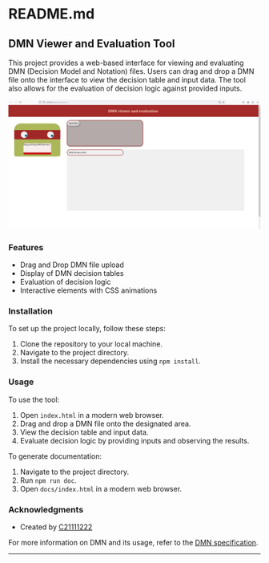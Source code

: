 # README.md

## DMN Viewer and Evaluation Tool

This project provides a web-based interface for viewing and evaluating DMN (Decision Model and Notation) files. Users can drag and drop a DMN file onto the interface to view the decision table and input data. The tool also allows for the evaluation of decision logic against provided inputs.

![Interface](image/style.png)
### Features

- Drag and Drop DMN file upload
- Display of DMN decision tables
- Evaluation of decision logic
- Interactive elements with CSS animations

### Installation

To set up the project locally, follow these steps:

1. Clone the repository to your local machine.
2. Navigate to the project directory.
3. Install the necessary dependencies using `npm install`.

### Usage

To use the tool:

1. Open `index.html` in a modern web browser.
2. Drag and drop a DMN file onto the designated area.
3. View the decision table and input data.
4. Evaluate decision logic by providing inputs and observing the results.

To generate documentation:

1. Navigate to the project directory.
2. Run `npm run doc`.
3. Open `docs/index.html` in a modern web browser.



### Acknowledgments

- Created by [C21111222](https://github.com/C21111222)

For more information on DMN and its usage, refer to the [DMN specification](https://www.omg.org/spec/DMN/).

---